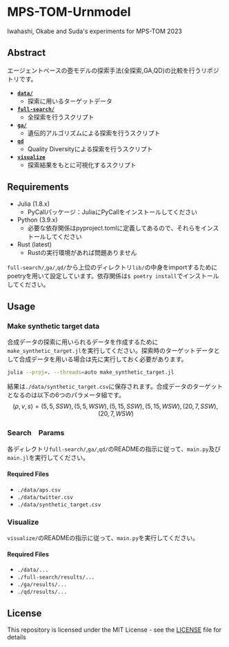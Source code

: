 # MPS-TOM-Urnmodel

Iwahashi, Okabe and Suda's experiments for MPS-TOM 2023

## Abstract
エージェントベースの壺モデルの探索手法(全探索,GA,QD)の比較を行うリポジトリです。
- [**`data/`**](/data/)
  - 探索に用いるターゲットデータ
- [**`full-search/`**](/full-search/)
  - 全探索を行うスクリプト
- [**`ga/`**](/ga/)
  - 遺伝的アルゴリズムによる探索を行うスクリプト
- [**`qd`**](/qd/)
  - Quality Diversityによる探索を行うスクリプト
- [**`visualize`**](/visualize/)
  - 探索結果をもとに可視化するスクリプト

## Requirements
- Julia (1.8.x)
  - PyCallパッケージ：JuliaにPyCallをインストールしてください
- Python (3.9.x)
  - 必要な依存関係はpyproject.tomlに定義してあるので、それらをインストールしてください
- Rust (latest)
  - Rustの実行環境があれば問題ありません

`full-search/`,`ga/`,`qd/`から上位のディレクトリ`lib/`の中身をimportするためにpoetryを用いて設定しています。依存関係は`$ poetry install`でインストールしてください。


## Usage
### Make synthetic target data
合成データの探索に用いられるデータを作成するために`make_synthetic_target.jl`を実行してください。探索時のターゲットデータとして合成データを用いる場合は先に実行しておく必要があります。
```bash
julia --proj=. --threads=auto make_synthetic_target.jl
```
結果は`./data/synthetic_target.csv`に保存されます。合成データのターゲットとなるのは以下の6つのパラメータ組です。
$$(\rho,\nu,s)=(5,5,SSW),(5,5,WSW),(5,15,SSW),(5,15,WSW),(20,7,SSW),(20,7,WSW)$$

### Search　Params
各ディレクトリ`full-search/`,`ga/`,`qd/`のREADMEの指示に従って、`main.py`及び`main.jl`を実行してください。
#### Required Files
- `./data/aps.csv`
- `./data/twitter.csv`
- `./data/synthetic_target.csv`

### Visualize
`visualize/`のREADMEの指示に従って、`main.py`を実行してください。
#### Required Files
- `./data/...`
- `./full-search/results/...`
- `./ga/results/...`
- `./qd/results/...`


## License
This repository is licensed under the MIT License - see the [LICENSE](LICENSE) file for details
